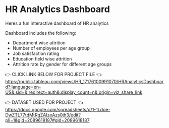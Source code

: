 # HR Analytics Dashboard

Heres a fun interactive dashboard of HR analytics

Dashboard includes the following:
- Department wise attrition
- Number of employees per age group
- Job satisfaction rating
- Education field wise attrition
- Attrition rate by gender for different age groups

👉 CLICK LINK BELOW FOR PROJECT FILE 👈
https://public.tableau.com/views/HR_17176100991070/HRAnalyticsDashboard?:language=en-US&:sid=&:redirect=auth&:display_count=n&:origin=viz_share_link

👉 DATASET USED FOR PROJECT 👈
https://docs.google.com/spreadsheets/d/1-1Ldoe-DwZTL77tdMtRgZAIzeAzs0jh3/edit?pli=1&gid=2089618187#gid=2089618187

